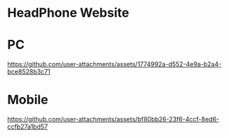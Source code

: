 # HeadPhone Website

# PC

https://github.com/user-attachments/assets/1774992a-d552-4e9a-b2a4-bce8528b3c71

# Mobile 




https://github.com/user-attachments/assets/bf80bb26-23f6-4ccf-8ed6-ccfb27a1bd57

